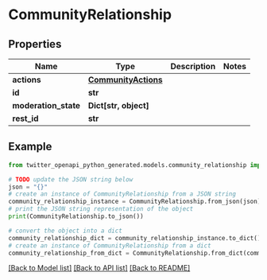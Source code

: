 # CommunityRelationship


## Properties

Name | Type | Description | Notes
------------ | ------------- | ------------- | -------------
**actions** | [**CommunityActions**](CommunityActions.md) |  | 
**id** | **str** |  | 
**moderation_state** | **Dict[str, object]** |  | 
**rest_id** | **str** |  | 

## Example

```python
from twitter_openapi_python_generated.models.community_relationship import CommunityRelationship

# TODO update the JSON string below
json = "{}"
# create an instance of CommunityRelationship from a JSON string
community_relationship_instance = CommunityRelationship.from_json(json)
# print the JSON string representation of the object
print(CommunityRelationship.to_json())

# convert the object into a dict
community_relationship_dict = community_relationship_instance.to_dict()
# create an instance of CommunityRelationship from a dict
community_relationship_from_dict = CommunityRelationship.from_dict(community_relationship_dict)
```
[[Back to Model list]](../README.md#documentation-for-models) [[Back to API list]](../README.md#documentation-for-api-endpoints) [[Back to README]](../README.md)



